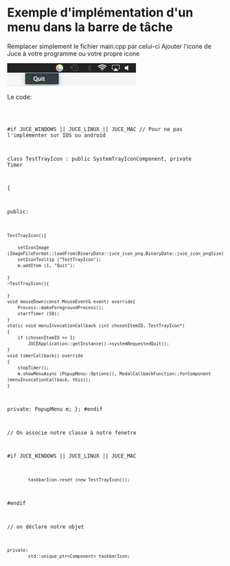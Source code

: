 # Exemple d'implémentation d'un menu dans la barre de tâche

Remplacer simplement le fichier main.cpp par celui-ci
Ajouter l'icone de Juce à votre programme ou votre propre icone

![Texte alternatif](taskbar.png) 

Le code:

<code>
  
#if JUCE_WINDOWS || JUCE_LINUX || JUCE_MAC // Pour ne pas l'implémenter sur IOS ou android
  
class TestTrayIcon : public SystemTrayIconComponent, private Timer

{

public:

    TestTrayIcon(){
    
        setIconImage (ImageFileFormat::loadFrom(BinaryData::juce_icon_png,BinaryData::juce_icon_pngSize));
        setIconTooltip ("TestTrayIcon");
        m.addItem (1, "Quit");
        
    }
    ~TestTrayIcon(){
        
    }
    void mouseDown(const MouseEvent& event) override{
        Process::makeForegroundProcess();
        startTimer (50);
    }
    static void menuInvocationCallback (int chosenItemID, TestTrayIcon*)
    {
        if (chosenItemID == 1)
            JUCEApplication::getInstance()->systemRequestedQuit();
    }
    void timerCallback() override
    {
        stopTimer();
        m.showMenuAsync (PopupMenu::Options(), ModalCallbackFunction::forComponent (menuInvocationCallback, this));
    }
private:
    PopupMenu m;
};
#endif

// On associe notre classe à notre fenetre

  #if JUCE_WINDOWS || JUCE_LINUX || JUCE_MAC
  
            taskbarIcon.reset (new TestTrayIcon());
  #endif
  
// on déclare notre objet

    private:
            std::unique_ptr<Component> taskbarIcon;
            
</code>


